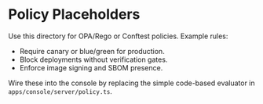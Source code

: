 # Policy Placeholders

Use this directory for OPA/Rego or Conftest policies. Example rules:
- Require canary or blue/green for production.
- Block deployments without verification gates.
- Enforce image signing and SBOM presence.

Wire these into the console by replacing the simple code-based evaluator in `apps/console/server/policy.ts`.

